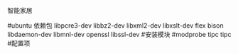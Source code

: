 智能家居

#ubuntu 依赖包
libpcre3-dev libbz2-dev libxml2-dev libxslt-dev flex bison libdaemon-dev libmnl-dev openssl libssl-dev
#安装模块
#modprobe tipc
tipc
#配置项


